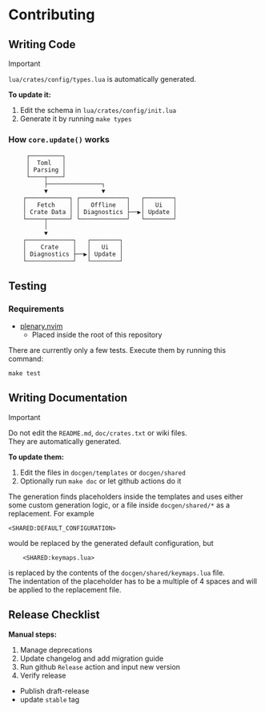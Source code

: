 # Contributing

## Writing Code

> [!IMPORTANT]
> `lua/crates/config/types.lua` is automatically generated.

__To update it:__
1. Edit the schema in `lua/crates/config/init.lua`
2. Generate it by running `make types`

### How `core.update()` works
```
     ┌─────────┐
     │  Toml   │
     │ Parsing │
     └────┬────┘
          ├───────────────┐
          ▼               ▼
    ┌────────────┐ ┌─────────────┐   ┌────────┐
    │   Fetch    │ │   Offline   │   │   Ui   │
    │ Crate Data │ │ Diagnostics ├──▶│ Update │
    └─────┬──────┘ └─────────────┘   └────────┘
          │
          ▼
    ┌─────────────┐   ┌────────┐
    │    Crate    │   │   Ui   │
    │ Diagnostics ├──▶│ Update │
    └─────────────┘   └────────┘
```

## Testing

### Requirements
- [plenary.nvim](https://github.com/nvim-lua/plenary.nvim)
    - Placed inside the root of this repository

There are currently only a few tests.
Execute them by running this command:
```
make test
```

## Writing Documentation

> [!IMPORTANT]
> Do not edit the `README.md`, `doc/crates.txt` or wiki files.\
> They are automatically generated.

__To update them:__
1. Edit the files in `docgen/templates` or `docgen/shared`
2. Optionally run `make doc` or let github actions do it

The generation finds placeholders inside the templates and uses either
some custom generation logic, or a file inside `docgen/shared/*` as a replacement.
For example
```
<SHARED:DEFAULT_CONFIGURATION>
```
would be replaced by the generated default configuration, but
```
    <SHARED:keymaps.lua>
```
is replaced by the contents of the `docgen/shared/keymaps.lua` file.\
The indentation of the placeholder has to be a multiple of 4 spaces
and will be applied to the replacement file.

## Release Checklist
__Manual steps:__
1. Manage deprecations
2. Update changelog and add migration guide
3. Run github `Release` action and input new version
4. Verify release
  - Publish draft-release
  - update `stable` tag
